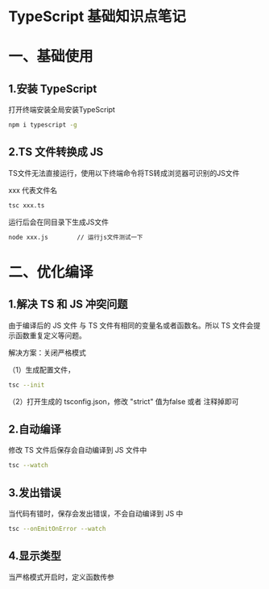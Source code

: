 # TypeScript 基础知识点笔记

# 一、基础使用

## 1.安装 TypeScript

打开终端安装全局安装TypeScript

```bash
npm i typescript -g
```



## 2.TS 文件转换成 JS

TS文件无法直接运行，使用以下终端命令将TS转成浏览器可识别的JS文件

xxx 代表文件名

```bash
tsc xxx.ts
```

运行后会在同目录下生成JS文件

```bash
node xxx.js        // 运行js文件测试一下
```



# 二、优化编译

## 1.解决 TS 和 JS 冲突问题

由于编译后的 JS 文件 与 TS 文件有相同的变量名或者函数名。所以 TS 文件会提示函数重复定义等问题。

解决方案：关闭严格模式

（1）生成配置文件，

```bash
tsc --init 
```

（2）打开生成的 tsconfig.json，修改 "strict" 值为false 或者 注释掉即可



## 2.自动编译

修改 TS 文件后保存会自动编译到 JS 文件中

```bash
tsc --watch
```



## 3.发出错误

当代码有错时，保存会发出错误，不会自动编译到 JS 中

```bash
tsc --onEmitOnError --watch
```

## 4.显示类型

当严格模式开启时，定义函数传参